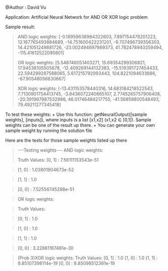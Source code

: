 @Author : David Vu

Application: Artificial Neural Network for AND OR XOR logic problem

Sample result:
> AND logic weights:  [-0.18959636984322603, 7.897154478201223, 12.167765493884689,
> -14.751600422231201, -9.707496739356303, 14.421051249881726, -23.002494697989373,
> 41.782478940259494, -115.41612522095801]
> 
> OR logic weights:  [5.548746051403271, 15.69354299306821, 17.94538105505678,
> -12.409269144132383, -15.519391727454433, 22.594299287588065, 5.617215792993443,
> 104.8221094633886, -67.90548056830667]
> 
> XOR logic weights:  [-13.431153578440316, 14.683184218522543, 7.7130901754413745, 
> -3.8436072240865107, 2.7745265757906408, -20.391967987532986, 46.01746484217755, 
> -41.56858800548493, 79.49211277345418]

To test these weights:
	+ Use this function: getNeuralOutput([sample weights], [inputs]), where inputs is a list [x1,x2] (x1,x2 ∈ [0,1]). Sample weights can be one of the result up there.
	+ You can generate your own sample weight by running the solution file


Here are the tests for those sample weights listed up there

> ---Testing weights---
> AND logic weights: 
> 
> Truth Values:
> [0, 1] : 7.56111153543e-51

> [1, 0] : 1.03801804673e-52

> [1, 1] : 1.0

> [0, 0] : 7.52556745288e-51

> 
> OR logic weights: 

> Truth Values:

> [0, 1] : 1.0

> [1, 0] : 1.0

> [1, 1] : 1.0

> [0, 0] : 3.22881187481e-30

> 
> (Prob 3)XOR logic weights: 
> Truth Values:
> [0, 1] : 1.0
> [1, 0] : 1.0
> [1, 1] : 8.85107398114e-19
> [0, 0] : 8.85098512361e-19
